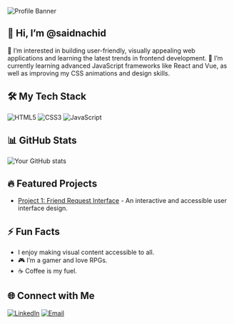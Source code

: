 ![Profile Banner](https://your-image-link.com/banner.png)

## 👋 Hi, I’m @saidnachid
👀 I’m interested in building user-friendly, visually appealing web applications and learning the latest trends in frontend development.
🌱 I’m currently learning advanced JavaScript frameworks like React and Vue, as well as improving my CSS animations and design skills.

## 🛠️ My Tech Stack
![HTML5](https://img.shields.io/badge/-HTML5-E34F26?logo=html5&logoColor=white&style=for-the-badge)
![CSS3](https://img.shields.io/badge/-CSS3-1572B6?logo=css3&logoColor=white&style=for-the-badge)
![JavaScript](https://img.shields.io/badge/-JavaScript-F7DF1E?logo=javascript&logoColor=black&style=for-the-badge)

## 📊 GitHub Stats
![Your GitHub stats](https://github-readme-stats.vercel.app/api?username=saidnachid&show_icons=true&theme=radical)

## 🔥 Featured Projects
- [Project 1: Friend Request Interface](https://github.com/saidnachid/friend-request) - An interactive and accessible user interface design.

## ⚡ Fun Facts
- I enjoy making visual content accessible to all.
- 🎮 I’m a gamer and love RPGs.
- ☕ Coffee is my fuel.

## 🌐 Connect with Me
[![LinkedIn](https://img.shields.io/badge/-LinkedIn-blue?style=flat-square&logo=linkedin&logoColor=white)](https://www.linkedin.com/in/said-nachid-a57229327)
[![Email](https://img.shields.io/badge/Email-nshydsyd@gmail.com-red)](mailto:nshydsyd@gmail.com)



